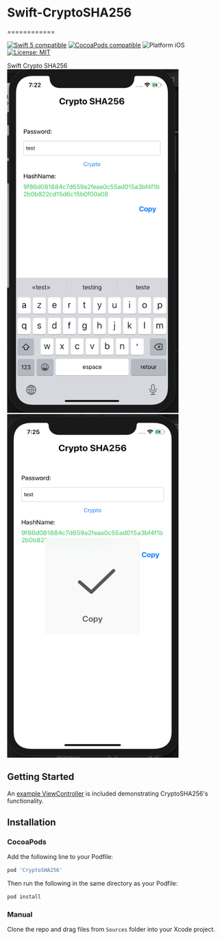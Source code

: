 # Swift-CryptoSHA256
============

<p align="left">
	<a href="https://developer.apple.com/swift"><img src="https://img.shields.io/badge/Swift_5-compatible-4BC51D.svg?style=flat" alt="Swift 5 compatible" /></a>
	<a href="https://cocoapods.org/pods/ScrollableDatepicker"><img src="https://img.shields.io/badge/pod-2.2.0-blue.svg" alt="CocoaPods compatible" /></a>
	<img src="https://img.shields.io/badge/platform-iOS-blue.svg?style=flat" alt="Platform iOS" />
	<a href="https://raw.githubusercontent.com/maxsokolov/tablekit/master/LICENSE"><img src="http://img.shields.io/badge/license-MIT-blue.svg?style=flat" alt="License: MIT" /></a>
</p>
Swift Crypto SHA256 
<img src="screen1.png" width="400" height="800" />&nbsp;&nbsp;&nbsp;&nbsp;<img src="screen2.png" width="400" height="800" />

## Getting Started

An [example ViewController](https://github.com/devzhr/Swift-CryptoSHA256/blob/master/Example/sha256/ViewController.swift) is included demonstrating CryptoSHA256's functionality.


## Installation

### CocoaPods

Add the following line to your Podfile:

```ruby
pod 'CryptoSHA256'
```
Then run the following in the same directory as your Podfile:

```ruby
pod install
```
### Manual

Clone the repo and drag files from `Sources` folder into your Xcode project.

